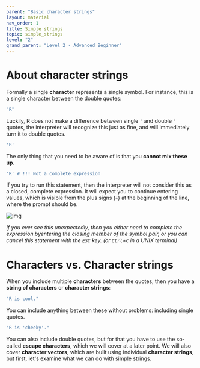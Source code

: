 ```yaml
---
parent: "Basic character strings" 
layout: material 
nav_order: 1
title: Simple strings 
topic: simple_strings 
level: "2"
grand_parent: "Level 2 - Advanced Beginner"
---
```


# About character strings

Formally a single **character** represents a single symbol. For instance, this is a single character between the double quotes:

```R
"R"
```


Luckily, R does not make a difference between single `'` and double `"` quotes, the interpreter will recognize this just as fine, and will immediately turn it to double quotes.

```R
'R'
```

The only thing that you need to be aware of is that you **cannot mix these up**. 

```R
"R' # !!! Not a complete expression
```

If you try to run this statement, then the interpreter will not consider this as a closed, complete expression. It will expect you to continue entering values, which is visible from the plus signs (`+`) at the beginning of the line, where the prompt should be.

![img]({{site.url}}{{site.baseurl}}/images/R_quote_console.png)

*If you ever see this unexpectedly, then you either need to complete the expression byentering the closing member of the symbol pair, or you can cancel this statement with the `ESC` key. (or `Ctrl`+`C` in a UNIX terminal)*

# Characters vs. Character strings

When you include multiple **characters** between the quotes, then you have a **string of characters** or **character strings**:

```R
"R is cool."
```

You can include anything between these without problems: including single quotes.

```R
"R is 'cheeky'."
```

You can also include double quotes, but for that you have to use the so-called **escape characters**, which we will cover at a later point. We will also cover **character vectors**, which are built using individual **character strings**, but first, let's examine what we can do with simple strings.








